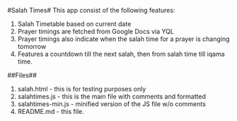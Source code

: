 #Salah Times#
This app consist of the following features:
1. Salah Timetable based on current date
2. Prayer timings are fetched from Google Docs via YQL
3. Prayer timings also indicate when the salah time for a prayer is changing tomorrow
4. Features a countdown till the next salah, then from salah time till iqama time.

##Files##
1. salah.html - this is for testing purposes only
2. salahtimes.js - this is the main file with comments and formatted
3. salahtimes-min.js - minified version of the JS file w/o comments
4. README.md - this file.
